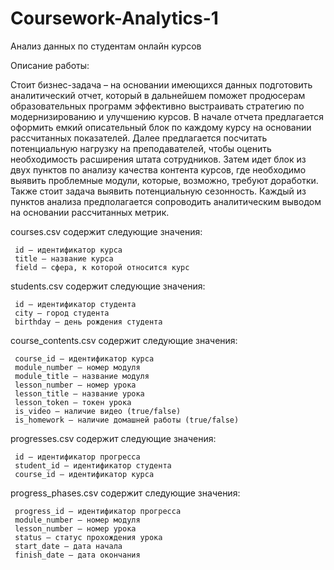 # Coursework-Analytics-1
Анализ данных по студентам онлайн курсов


Описание работы:

Стоит бизнес-задача – на основании имеющихся данных подготовить аналитический отчет, который в дальнейшем поможет продюсерам
образовательных программ эффективно выстраивать стратегию по модернизированию и улучшению курсов.
В начале отчета предлагается оформить емкий описательный блок по каждому курсу на основании рассчитанных показателей.
Далее предлагается посчитать потенциальную нагрузку на преподавателей, чтобы оценить необходимость расширения штата сотрудников.
Затем идет блок из двух пунктов по анализу качества контента курсов, где необходимо выявить проблемные модули, которые, возможно, требуют доработки.
Также стоит задача выявить потенциальную сезонность.
Каждый из пунктов анализа предполагается сопроводить аналитическим выводом на основании рассчитанных метрик.


courses.csv содержит следующие значения:

     id – идентификатор курса
     title – название курса
     field – сфера, к которой относится курс


students.csv содержит следующие значения:

     id – идентификатор студента
     city – город студента
     birthday – день рождения студента


course_contents.csv содержит следующие значения:

     course_id – идентификатор курса
     module_number – номер модуля
     module_title – название модуля
     lesson_number – номер урока
     lesson_title – название урока
     lesson_token – токен урока
     is_video – наличие видео (true/false)
     is_homework – наличие домашней работы (true/false)


progresses.csv содержит следующие значения:

     id – идентификатор прогресса
     student_id – идентификатор студента
     course_id – идентификатор курса


progress_phases.csv содержит следующие значения:

     progress_id – идентификатор прогресса
     module_number – номер модуля
     lesson_number – номер урока
     status – статус прохождения урока
     start_date – дата начала
     finish_date – дата окончания
